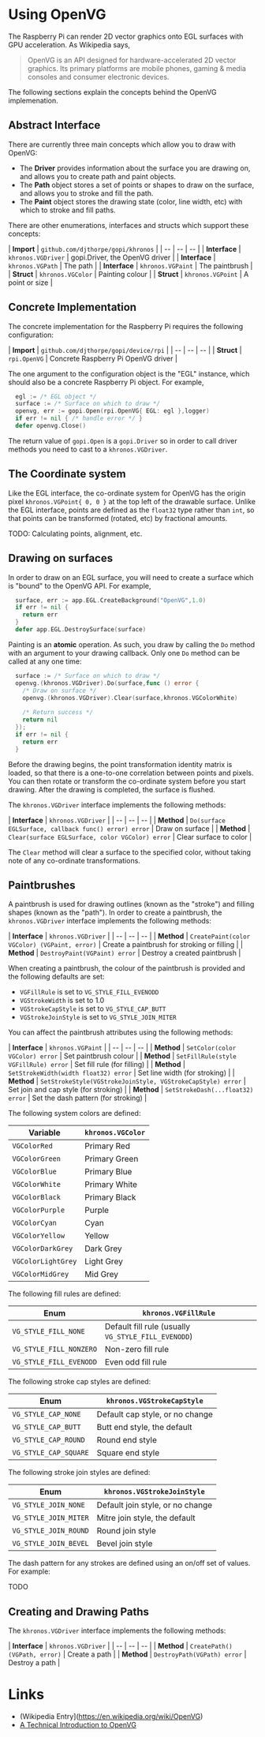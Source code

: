 
# Using OpenVG

The Raspberry Pi can render 2D vector graphics onto EGL surfaces with
GPU acceleration. As Wikipedia says,

> OpenVG is an API designed for hardware-accelerated 2D vector graphics. 
> Its primary platforms are mobile phones, gaming & media consoles and 
> consumer electronic devices.

The following sections explain the concepts behind the OpenVG
implemenation. 

## Abstract Interface

There are currently three main concepts which allow you to draw with OpenVG:

  * The **Driver** provides information about the surface you are drawing on,
    and allows you to create path and paint objects.
  * The **Path** object stores a set of points or shapes to draw on the surface,
    and allows you to stroke and fill the path.  
  * The **Paint** object stores the drawing state (color, line width, etc)
    with which to stroke and fill paths.

There are other enumerations, interfaces and structs which support these concepts:	

| **Import** | `github.com/djthorpe/gopi/khronos` |
| -- | -- | -- |
| **Interface** | `khronos.VGDriver` | gopi.Driver, the OpenVG driver |
| **Interface** | `khronos.VGPath` | The path |
| **Interface** | `khronos.VGPaint` | The paintbrush |
| **Struct** | `khronos.VGColor` | Painting colour |
| **Struct** | `khronos.VGPoint` | A point or size |

## Concrete Implementation

The concrete implementation for the Raspberry Pi requires the following
configuration:

| **Import** | `github.com/djthorpe/gopi/device/rpi` |
| -- | -- | -- |
| **Struct** | `rpi.OpenVG` | Concrete Raspberry Pi OpenVG driver |

The one argument to the configuration object is the "EGL" instance, which
should also be a concrete Raspberry Pi object. For example,

```go
  egl := /* EGL object */
  surface := /* Surface on which to draw */	
  openvg, err := gopi.Open(rpi.OpenVG{ EGL: egl },logger)
  if err != nil { /* handle error */ }
  defer openvg.Close()
```

The return value of `gopi.Open` is a `gopi.Driver` so in order to call driver
methods you need to cast to a `khronos.VGDriver`.

## The Coordinate system

Like the EGL interface, the co-ordinate system for OpenVG has the origin pixel
`khronos.VGPoint{ 0, 0 }` at the top left of the drawable surface. Unlike the
EGL interface, points are defined as the `float32` type rather than `int`,
so that points can be transformed (rotated, etc) by fractional amounts.

TODO: Calculating points, alignment, etc.

## Drawing on surfaces

In order to draw on an EGL surface, you will need to create a surface which is
"bound" to the OpenVG API. For example,

```go
  surface, err := app.EGL.CreateBackground("OpenVG",1.0)
  if err != nil {
    return err
  }
  defer app.EGL.DestroySurface(surface)
```

Painting is an **atomic** operation. As such, you draw by calling the `Do` method
with an argument to your drawing callback. Only one `Do` method can be called
at any one time:

```go
  surface := /* Surface on which to draw */	
  openvg.(khronos.VGDriver).Do(surface,func () error {
	/* Draw on surface */
	openvg.(khronos.VGDriver).Clear(surface,khronos.VGColorWhite)
	
	/* Return success */
	return nil
  });
  if err != nil {
    return err
  }
```

Before the drawing begins, the point transformation identity matrix is loaded,
so that there is a one-to-one correlation between points and pixels. You can then
rotate or transform the co-ordinate system before you start drawing. After the
drawing is completed, the surface is flushed.

The `khronos.VGDriver` interface implements the following methods:

| **Interface** | `khronos.VGDriver` |
| -- | -- | -- |
| **Method** | `Do(surface EGLSurface, callback func() error) error` | Draw on surface |
| **Method** | `Clear(surface EGLSurface, color VGColor) error` | Clear surface to color |

The `Clear` method will clear a surface to the specified color, without taking note of
any co-ordinate transformations.

## Paintbrushes

A paintbrush is used for drawing outlines (known as the "stroke") and filling
shapes (known as the "path"). In order to create a paintbrush, the `khronos.VGDriver`
interface implements the following methods:

| **Interface** | `khronos.VGDriver` |
| -- | -- | -- |
| **Method** | `CreatePaint(color VGColor) (VGPaint, error)` | Create a paintbrush for stroking or filling |
| **Method** | `DestroyPaint(VGPaint) error` | Destroy a created paintbrush |

When creating a paintbrush, the colour of the paintbrush is provided and
the following defaults are set:

  * `VGFillRule` is set to `VG_STYLE_FILL_EVENODD`
  * `VGStrokeWidth` is set to 1.0
  * `VGStrokeCapStyle` is set to `VG_STYLE_CAP_BUTT`
  * `VGStrokeJoinStyle` is set to `VG_STYLE_JOIN_MITER`
  
You can affect the paintbrush attributes using the following methods:

| **Interface** | `khronos.VGPaint` |
| -- | -- | -- |
| **Method** | `SetColor(color VGColor) error` | Set paintbrush colour |
| **Method** | `SetFillRule(style VGFillRule) error` | Set fill rule (for filling) |
| **Method** | `SetStrokeWidth(width float32) error` | Set line width (for stroking) |
| **Method** | `SetStrokeStyle(VGStrokeJoinStyle, VGStrokeCapStyle) error` | Set join and cap style  (for stroking) |
| **Method** | `SetStrokeDash(...float32) error` | Set the dash pattern (for stroking) |

The following system colors are defined:

| **Variable** | `khronos.VGColor` |
| -- | -- |
| `VGColorRed` | Primary Red |
| `VGColorGreen` | Primary Green |
| `VGColorBlue` | Primary Blue |
| `VGColorWhite` | Primary White |
| `VGColorBlack` | Primary Black |
| `VGColorPurple` | Purple |
| `VGColorCyan` | Cyan |
| `VGColorYellow` | Yellow |
| `VGColorDarkGrey` | Dark Grey |
| `VGColorLightGrey` | Light Grey |
| `VGColorMidGrey` | Mid Grey |

The following fill rules are defined:

| **Enum** | `khronos.VGFillRule` |
| -- | -- |
| `VG_STYLE_FILL_NONE` | Default fill rule (usually `VG_STYLE_FILL_EVENODD`)  |
| `VG_STYLE_FILL_NONZERO` | Non-zero fill rule |
| `VG_STYLE_FILL_EVENODD` | Even odd fill rule |

The following stroke cap styles are defined:

| **Enum** | `khronos.VGStrokeCapStyle` |
| -- | -- |
| `VG_STYLE_CAP_NONE` | Default cap style, or no change |
| `VG_STYLE_CAP_BUTT` | Butt end style, the default |
| `VG_STYLE_CAP_ROUND` | Round end style |
| `VG_STYLE_CAP_SQUARE` | Square end style |

The following stroke join styles are defined:

| **Enum** | `khronos.VGStrokeJoinStyle` |
| -- | -- |
| `VG_STYLE_JOIN_NONE` | Default join style, or no change |
| `VG_STYLE_JOIN_MITER` | Mitre join style, the default |
| `VG_STYLE_JOIN_ROUND` | Round join style |
| `VG_STYLE_JOIN_BEVEL` | Bevel join style |

The dash pattern for any strokes are defined using an on/off set of values.
For example:

TODO

## Creating and Drawing Paths


The `khronos.VGDriver` interface implements the following methods:

| **Interface** | `khronos.VGDriver` |
| -- | -- | -- |
| **Method** | `CreatePath() (VGPath, error)` | Create a path |
| **Method** | `DestroyPath(VGPath) error` | Destroy a path |



# Links

  * (Wikipedia Entry](https://en.wikipedia.org/wiki/OpenVG)
  * [A Technical Introduction to OpenVG](https://www.khronos.org/assets/uploads/developers/library/siggraph2006/OpenKODE_Course/05_OpenVG-Overview.pdf)
  
